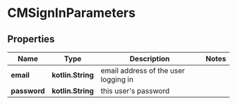 
# CMSignInParameters

## Properties
Name | Type | Description | Notes
------------ | ------------- | ------------- | -------------
**email** | **kotlin.String** | email address of the user logging in | 
**password** | **kotlin.String** | this user&#39;s password | 



